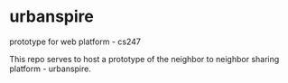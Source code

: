# urbanspire
prototype for web platform - cs247

This repo serves to host a prototype of the neighbor to neighbor sharing platform - urbanspire. 
